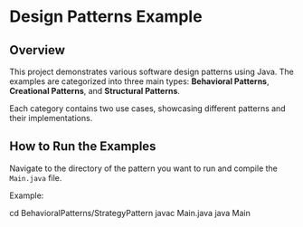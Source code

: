 # Design Patterns Example

## Overview

This project demonstrates various software design patterns using Java. The examples are categorized into three main types: 
**Behavioral Patterns**, 
**Creational Patterns**, and 
**Structural Patterns**.


 Each category contains two use cases, showcasing different patterns and their implementations.



## How to Run the Examples
Navigate to the directory of the pattern you want to run and compile the `Main.java` file.

Example:

cd BehavioralPatterns/StrategyPattern
javac Main.java
java Main

